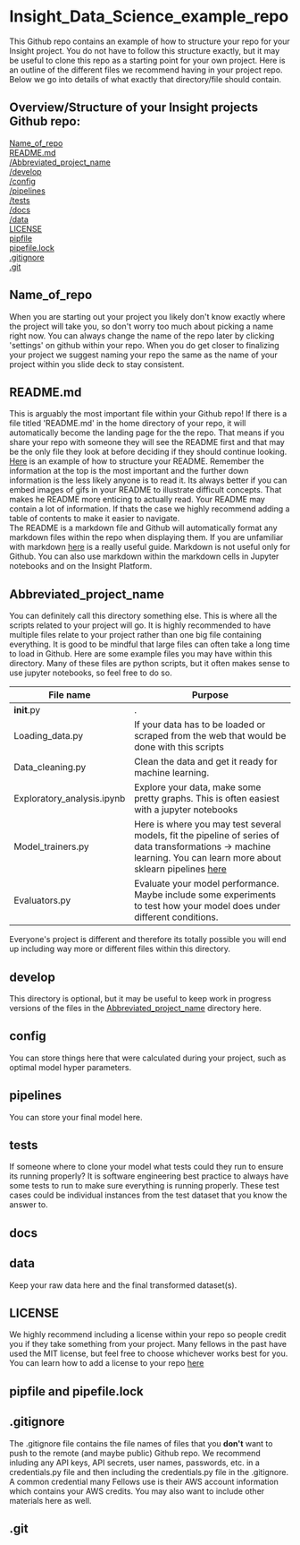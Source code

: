 # Insight_Data_Science_example_repo  

This Github repo contains an example of how to structure your repo for your Insight project. You do not have to follow this structure exactly, but it may be useful to clone this repo as a starting point for your own project. Here is an outline of the different files we recommend having in your project repo. Below we go into details of what exactly that directory/file should contain.

## Overview/Structure of your Insight projects Github repo:

[Name_of_repo](#Name_of_repo)  
[README.md](#README)  
[/Abbreviated_project_name](#Abbreviated_project_name)  
[/develop](#develop)  
[/config](#config)  
[/pipelines](#pipelines)  
[/tests](#tests)  
[/docs](#docs)  
[/data](#data)  
[LICENSE](#LICENSE)  
[pipfile](#pipfile)  
[pipefile.lock](#pipfile)  
[.gitignore](#.gitignore)  
[.git](#.git)  


## Name_of_repo
When you are starting out your project you likely don't know exactly where the project will take you, so don't worry too much about picking a name right now. You can always change the name of the repo later by clicking 'settings' on github within your repo. When you do get closer to finalizing your project we suggest naming your repo the same as the name of your project within you slide deck to stay consistent.

## README.md
This is arguably the most important file within your Github repo! If there is a file titled 'README.md' in the home directory of your repo, it will automatically become the landing page for the the repo. That means if you share your repo with someone they will see the README first and that may be the only file they look at before deciding if they should continue looking. [Here](https://gist.github.com/fvcproductions/1bfc2d4aecb01a834b46) is an example of how to structure your README. Remember the information at the top is the most important and the further down information is the less likely anyone is to read it. Its always better if you can embed images of gifs in your README to illustrate difficult concepts. That makes he README more enticing to actually read. Your README may contain a lot of information. If thats the case we highly recommend adding a table of contents to make it easier to navigate.  
The README is a markdown file and Github will automatically format any markdown files within the repo when displaying them. If you are unfamiliar with markdown [here](https://github.com/adam-p/markdown-here/wiki/Markdown-Cheatsheet) is a really useful guide. Markdown is not useful only for Github. You can also use markdown within the markdown cells in Jupyter notebooks and on the Insight Platform.

## Abbreviated_project_name
You can definitely call this directory something else. This is where all the scripts related to your project will go. It is highly recommended to have multiple files relate to your project rather than one big file containing everything. It is good to be mindful that large files can often take a long time to load in Github. Here are some example files you may have within this directory. Many of these files are python scripts, but it often makes sense to use jupyter notebooks, so feel free to do so.

**File name** | **Purpose**
--- | ---
__init__.py | .
Loading_data.py | If your data has to be loaded or scraped from the web that would be done with this scripts
Data_cleaning.py | Clean the data and get it ready for machine learning.
Exploratory_analysis.ipynb | Explore your data, make some pretty graphs. This is often easiest with a jupyter notebooks
Model_trainers.py | Here is where you may test several models, fit the pipeline of series of data transformations -> machine learning. You can learn more about sklearn pipelines [here](https://scikit-learn.org/stable/modules/generated/sklearn.pipeline.Pipeline.html)
Evaluators.py | Evaluate your model performance. Maybe include some experiments to test how your model does under different conditions.

Everyone's project is different and therefore its totally possible you will end up including way more or different files within this directory.

## develop
This directory is optional, but it may be useful to keep work in progress versions of the files in the [Abbreviated_project_name](#Abbreviated_project_name) directory here.

## config
You can store things here that were calculated during your project, such as optimal model hyper parameters.

## pipelines
You can store your final model here.

## tests
If someone where to clone your model what tests could they run to ensure its running properly? It is software engineering best practice to always have some tests to run to make sure everything is running properly. These test cases could be individual instances from the test dataset that you know the answer to.

## docs

## data
Keep your raw data here and the final transformed dataset(s).

## LICENSE
We highly recommend including a license within your repo so people credit you if they take something from your project. Many fellows in the past have used the MIT license, but feel free to choose whichever works best for you. You can learn how to add a license to your repo [here](https://docs.github.com/en/github/building-a-strong-community/adding-a-license-to-a-repository)

## pipfile and pipefile.lock

## .gitignore
The .gitignore file contains the file names of files that you **don't** want to push to the remote (and maybe public) Github repo. We recommend inluding any API keys, API secrets, user names, passwords, etc. in a credentials.py file and then including the credentials.py file in the .gitignore. A common credential many Fellows use is their AWS account information which contains your AWS credits. You may also want to include other materials here as well.

## .git
